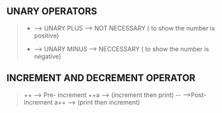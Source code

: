## UNARY OPERATORS

> + --> UNARY PLUS --> NOT NECESSARY ( to show the number is positive)
> - --> UNARY MINUS --> NECCESSARY ( to show the number is negative)

## INCREMENT AND DECREMENT OPERATOR 


> ++ --> Pre- increment ++a --> (increment then print)
> -- -->Post- increment a++ --> (print then increment)

